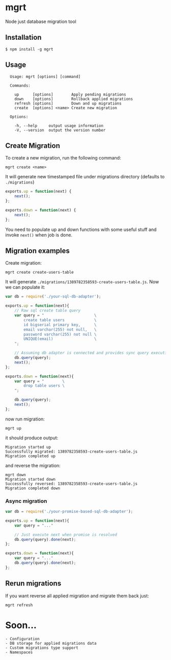 # mgrt

  Node just database migration tool

## Installation

    $ npm install -g mgrt

## Usage

```
  Usage: mgrt [options] [command]

  Commands:

    up      [options]        Apply pending migrations
    down    [options]        Rollback applied migrations
    refresh [options]        Down and up migrations
    create  [options] <name> Create new migration

  Options:

    -h, --help     output usage information
    -V, --version  output the version number
```

## Create Migration

To create a new migration, run the following command:

	mgrt create <name>

It will generate new timestamped file under migrations directory (defaults to `./migrations`)

```javascript
exports.up = function(next) {
	next();
};

exports.down = function(next) {
	next();
};
```
You need to populate up and down functions with some useful stuff and invoke `next()` when job is done.

## Migration examples

Create migration:

	mgrt create create-users-table

It will generate `./migrations/1389782358593-create-users-table.js`.
Now we can populate it:

```js
var db = require('./your-sql-db-adapter');

exports.up = function(next){
	// Raw sql create table query
	var query = "                      \
		create table users             \
		id bigserial primary key,      \
		email varchar(255) not null,   \
		password varchar(255) not null \
		UNIQUE(email)                  \
	";

	// Assuming db adapter is connected and provides sync query execution
	db.query(query);
	next();
};

exports.down = function(next){
	var query = "        \
		drop table users \
	";

	db.query(query);
	next();
};
```

now run migration:

	mgrt up

it should produce output:

	Migration started up
	Successfully migrated: 1389782358593-create-users-table.js
	Migration completed up

and reverse the migration:

	mgrt down
	Migration started down
	Successfully reversed: 1389782358593-create-users-table.js
	Migration completed down

### Async migration

```js
var db = require('./your-promise-based-sql-db-adapter');

exports.up = function(next){
	var query = "..."

	// Just execute next when promise is resolved
	db.query(query).done(next);
};

exports.down = function(next){
	var query = "..."
	db.query(query).done(next);
};
```

## Rerun migrations

If you want reverse all applied migration and migrate them back just:

	mgrt refresh

# Soon...
	- Configuration
	- DB storage for applied migrations data
	- Custom migrations type support
	- Namespaces
